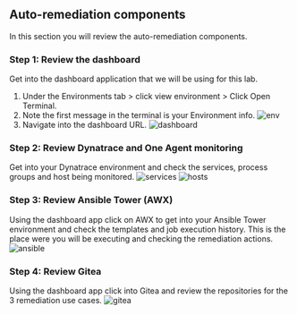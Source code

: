 ## Auto-remediation components

In this section you will review the auto-remediation components.

### Step 1: Review the dashboard

Get into the dashboard application that we will be using for this lab.

1. Under the Environments tab > click view environment > Click Open Terminal.
1. Note the first message in the terminal is your Environment info.
   ![env](../../assets/images/01-01-env.png)
1. Navigate into the dashboard URL.
   ![dashboard](../../assets/images/01-01-dashboard.png)

### Step 2: Review Dynatrace and One Agent monitoring

Get into your Dynatrace environment and check the services, process groups and host being monitored.
![services](../../assets/images/01-01-services.png)
![hosts](../../assets/images/01-01-hosts.png)

### Step 3: Review Ansible Tower (AWX)

Using the dashboard app click on AWX to get into your Ansible Tower environment and check the templates and job execution history. This is the place were you will be executing and checking the remediation actions.
![ansible](../../assets/images/01-01-ansible.png)

### Step 4: Review Gitea

Using the dashboard app click into Gitea and review the repositories for the 3 remediation use cases.
![gitea](../../assets/images/01-01-gitea.png)
